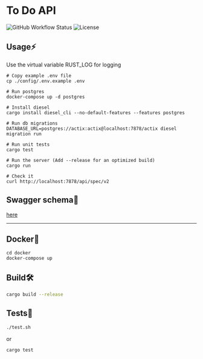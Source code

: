 # To Do API

![GitHub Workflow Status](https://img.shields.io/github/workflow/status/Flict-dev/Todo-api/Tests?label=build) ![License](https://img.shields.io/github/license/Flict-dev/Todo-api)


## Usage:zap:
Use the virtual variable RUST_LOG for logging
```
# Copy example .env file
cp ./config/.env.example .env

# Run postgres
docker-compose up -d postgres

# Install diesel
cargo install diesel_cli --no-default-features --features postgres

# Run db migrations
DATABASE_URL=postgres://actix:actix@localhost:7878/actix diesel migration run

# Run unit tests
cargo test

# Run the server (Add --release for an optimized build)
cargo run

# Check it
curl http://localhost:7878/api/spec/v2
```
## Swagger schema:memo:
[here](https://app.swaggerhub.com/apis/Flict-dev/Todo/0.5)

---

## Docker:whale2:
```
cd docker
docker-compose up
```

## Build🛠️
```bash
cargo build --release
```

## Tests:test_tube:
```bash
./test.sh 
```
or
```bash
cargo test
```


